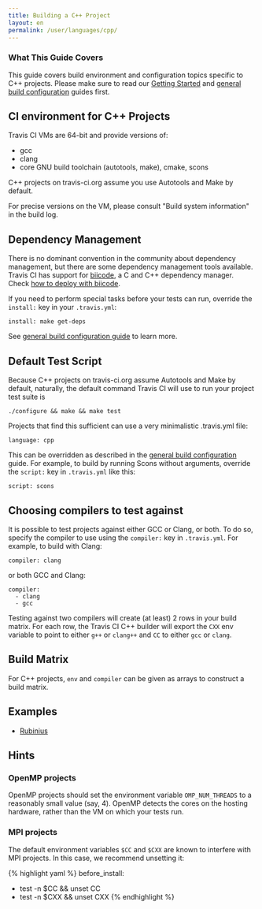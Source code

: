 ```yaml
---
title: Building a C++ Project
layout: en
permalink: /user/languages/cpp/
---
```


### What This Guide Covers

This guide covers build environment and configuration topics specific to C++ projects. Please make sure to read our [Getting Started](/user/getting-started/) and [general build configuration](/user/customizing-the-build/) guides first.

## CI environment for C++ Projects

Travis CI VMs are 64-bit and provide versions of:

 * gcc
 * clang
 * core GNU build toolchain (autotools, make), cmake, scons

C++ projects on travis-ci.org assume you use Autotools and Make by default.

For precise versions on the VM, please consult "Build system information" in the build log.


## Dependency Management

There is no dominant convention in the community about dependency management, but there are some dependency management tools available.
Travis CI has support for [biicode](https://www.biicode.com/), a C and C++ dependency manager. Check [how to deploy with biicode](http://docs.travis-ci.com/user/deployment/biicode/).

If you need to perform special tasks before your tests can run, override the `install:` key in your `.travis.yml`:

    install: make get-deps

See [general build configuration guide](/user/customizing-the-build/) to learn more.



## Default Test Script

Because C++ projects on travis-ci.org assume Autotools and Make by default, naturally, the default command Travis CI will use to
run your project test suite is

    ./configure && make && make test

Projects that find this sufficient can use a very minimalistic .travis.yml file:

    language: cpp

This can be overridden as described in the [general build configuration](/user/customizing-the-build/) guide. For example, to build
by running Scons without arguments, override the `script:` key in `.travis.yml` like this:

    script: scons


## Choosing compilers to test against

It is possible to test projects against either GCC or Clang, or both. To do so, specify the compiler to use using the `compiler:` key
in `.travis.yml`. For example, to build with Clang:

    compiler: clang

or both GCC and Clang:

    compiler:
      - clang
      - gcc

Testing against two compilers will create (at least) 2 rows in your build matrix. For each row, the Travis CI C++ builder will export the `CXX` env variable to point to either `g++` or `clang++` and `CC` to either `gcc` or `clang`.


## Build Matrix

For C++ projects, `env` and `compiler` can be given as arrays
to construct a build matrix.


## Examples

 * [Rubinius](https://github.com/rubinius/rubinius/blob/master/.travis.yml)

## Hints

### OpenMP projects

OpenMP projects should set the environment variable `OMP_NUM_THREADS` to a reasonably small value (say, 4).
OpenMP detects the cores on the hosting hardware, rather than the VM on which your tests run.

### MPI projects

The default environment variables `$CC` and `$CXX` are known to interfere with MPI projects.
In this case, we recommend unsetting it:

{% highlight yaml %}
before_install:
  - test -n $CC  && unset CC
  - test -n $CXX && unset CXX
{% endhighlight %}

